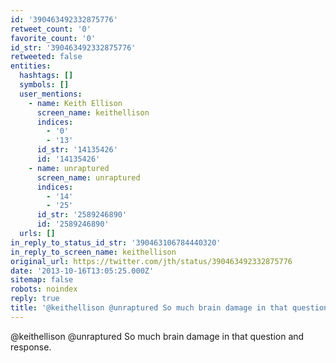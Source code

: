```yaml
---
id: '390463492332875776'
retweet_count: '0'
favorite_count: '0'
id_str: '390463492332875776'
retweeted: false
entities:
  hashtags: []
  symbols: []
  user_mentions:
    - name: Keith Ellison
      screen_name: keithellison
      indices:
        - '0'
        - '13'
      id_str: '14135426'
      id: '14135426'
    - name: unraptured
      screen_name: unraptured
      indices:
        - '14'
        - '25'
      id_str: '2589246890'
      id: '2589246890'
  urls: []
in_reply_to_status_id_str: '390463106784440320'
in_reply_to_screen_name: keithellison
original_url: https://twitter.com/jth/status/390463492332875776
date: '2013-10-16T13:05:25.000Z'
sitemap: false
robots: noindex
reply: true
title: '@keithellison @unraptured So much brain damage in that question and response.'
---
```


@keithellison @unraptured So much brain damage in that question and response.